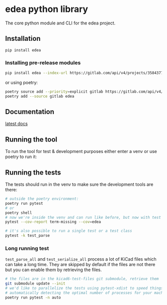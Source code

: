 # edea python library

The core python module and CLI for the edea project.


## Installation

```
pip install edea
```

### Installing pre-release modules

```sh
pip install edea --index-url https://gitlab.com/api/v4/projects/35843774/packages/pypi/simple
```
or using poetry:
```sh
poetry source add --priority=explicit gitlab https://gitlab.com/api/v4/projects/35843774/packages/pypi/simple
poetry add --source gitlab edea
```

## Documentation
[latest docs](https://edea-dev.gitlab.io/edea/latest/)

## Running the tool

To run the tool for test & development purposes either enter a venv or use poetry to run it:

## Running the tests

The tests should run in the venv to make sure the development tools are there:

```sh
# outside the poetry environment:
poetry run pytest
# or
poetry shell
# now we're inside the venv and can run like before, but now with test coverage
pytest --cov-report term-missing --cov=edea

# it's also possible to run a single test or a test class
pytest -k test_parse
```

### Long running test

`test_parse_all` and `test_serialize_all` process a lot of KiCad files which
can take a long time. They are skipped by default if the files are not there but
you can enable them by retrieving the files.

```sh
# the files are in the kicad6-test-files git submodule, retrieve them
git submodule update --init
# we'd like to parallelize the tests using pytest-xdist to speed things up
# automatically detecting the optimal number of processes for your machine
poetry run pytest -n auto
```
